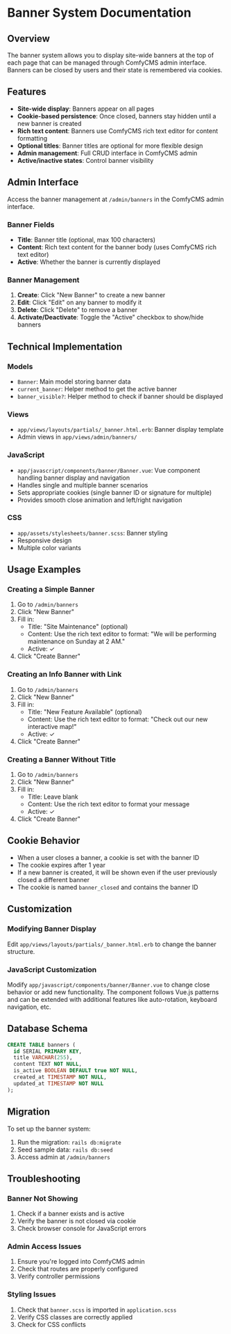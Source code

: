 # Banner System Documentation

## Overview

The banner system allows you to display site-wide banners at the top of each page that can be managed through ComfyCMS admin interface. Banners can be closed by users and their state is remembered via cookies.

## Features

- **Site-wide display**: Banners appear on all pages
- **Cookie-based persistence**: Once closed, banners stay hidden until a new banner is created
- **Rich text content**: Banners use ComfyCMS rich text editor for content formatting
- **Optional titles**: Banner titles are optional for more flexible design
- **Admin management**: Full CRUD interface in ComfyCMS admin
- **Active/inactive states**: Control banner visibility

## Admin Interface

Access the banner management at `/admin/banners` in the ComfyCMS admin interface.

### Banner Fields

- **Title**: Banner title (optional, max 100 characters)
- **Content**: Rich text content for the banner body (uses ComfyCMS rich text editor)
- **Active**: Whether the banner is currently displayed

### Banner Management

1. **Create**: Click "New Banner" to create a new banner
2. **Edit**: Click "Edit" on any banner to modify it
3. **Delete**: Click "Delete" to remove a banner
4. **Activate/Deactivate**: Toggle the "Active" checkbox to show/hide banners

## Technical Implementation

### Models

- `Banner`: Main model storing banner data
- `current_banner`: Helper method to get the active banner
- `banner_visible?`: Helper method to check if banner should be displayed

### Views

- `app/views/layouts/partials/_banner.html.erb`: Banner display template
- Admin views in `app/views/admin/banners/`

### JavaScript

- `app/javascript/components/banner/Banner.vue`: Vue component handling banner display and navigation
- Handles single and multiple banner scenarios
- Sets appropriate cookies (single banner ID or signature for multiple)
- Provides smooth close animation and left/right navigation

### CSS

- `app/assets/stylesheets/banner.scss`: Banner styling
- Responsive design
- Multiple color variants

## Usage Examples

### Creating a Simple Banner

1. Go to `/admin/banners`
2. Click "New Banner"
3. Fill in:
   - Title: "Site Maintenance" (optional)
   - Content: Use the rich text editor to format: "We will be performing maintenance on Sunday at 2 AM."
   - Active: ✓
4. Click "Create Banner"

### Creating an Info Banner with Link

1. Go to `/admin/banners`
2. Click "New Banner"
3. Fill in:
   - Title: "New Feature Available" (optional)
   - Content: Use the rich text editor to format: "Check out our new interactive map!"
   - Active: ✓
4. Click "Create Banner"

### Creating a Banner Without Title

1. Go to `/admin/banners`
2. Click "New Banner"
3. Fill in:
   - Title: Leave blank
   - Content: Use the rich text editor to format your message
   - Active: ✓
4. Click "Create Banner"

## Cookie Behavior

- When a user closes a banner, a cookie is set with the banner ID
- The cookie expires after 1 year
- If a new banner is created, it will be shown even if the user previously closed a different banner
- The cookie is named `banner_closed` and contains the banner ID

## Customization


### Modifying Banner Display

Edit `app/views/layouts/partials/_banner.html.erb` to change the banner structure.

### JavaScript Customization

Modify `app/javascript/components/banner/Banner.vue` to change close behavior or add new functionality. The component follows Vue.js patterns and can be extended with additional features like auto-rotation, keyboard navigation, etc.

## Database Schema

```sql
CREATE TABLE banners (
  id SERIAL PRIMARY KEY,
  title VARCHAR(255),
  content TEXT NOT NULL,
  is_active BOOLEAN DEFAULT true NOT NULL,
  created_at TIMESTAMP NOT NULL,
  updated_at TIMESTAMP NOT NULL
);
```

## Migration

To set up the banner system:

1. Run the migration: `rails db:migrate`
2. Seed sample data: `rails db:seed`
3. Access admin at `/admin/banners`

## Troubleshooting

### Banner Not Showing

1. Check if a banner exists and is active
2. Verify the banner is not closed via cookie
3. Check browser console for JavaScript errors

### Admin Access Issues

1. Ensure you're logged into ComfyCMS admin
2. Check that routes are properly configured
3. Verify controller permissions

### Styling Issues

1. Check that `banner.scss` is imported in `application.scss`
2. Verify CSS classes are correctly applied
3. Check for CSS conflicts
